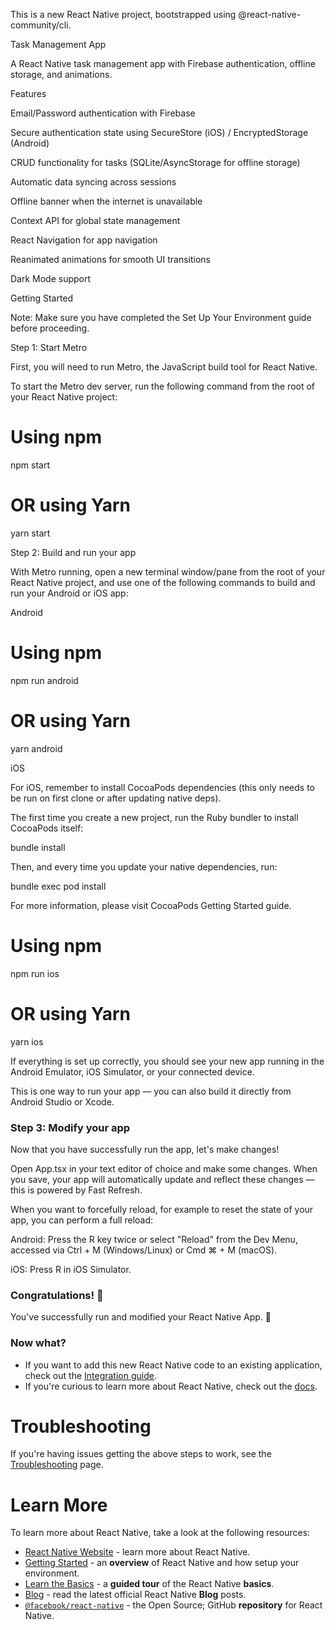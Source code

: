 This is a new React Native project, bootstrapped using @react-native-community/cli.

Task Management App

A React Native task management app with Firebase authentication, offline storage, and animations.

Features

Email/Password authentication with Firebase

Secure authentication state using SecureStore (iOS) / EncryptedStorage (Android)

CRUD functionality for tasks (SQLite/AsyncStorage for offline storage)

Automatic data syncing across sessions

Offline banner when the internet is unavailable

Context API for global state management

React Navigation for app navigation

Reanimated animations for smooth UI transitions

Dark Mode support

Getting Started

Note: Make sure you have completed the Set Up Your Environment guide before proceeding.

Step 1: Start Metro

First, you will need to run Metro, the JavaScript build tool for React Native.

To start the Metro dev server, run the following command from the root of your React Native project:

# Using npm
npm start

# OR using Yarn
yarn start

Step 2: Build and run your app

With Metro running, open a new terminal window/pane from the root of your React Native project, and use one of the following commands to build and run your Android or iOS app:

Android

# Using npm
npm run android

# OR using Yarn
yarn android

iOS

For iOS, remember to install CocoaPods dependencies (this only needs to be run on first clone or after updating native deps).

The first time you create a new project, run the Ruby bundler to install CocoaPods itself:

bundle install

Then, and every time you update your native dependencies, run:

bundle exec pod install

For more information, please visit CocoaPods Getting Started guide.

# Using npm
npm run ios

# OR using Yarn
yarn ios

If everything is set up correctly, you should see your new app running in the Android Emulator, iOS Simulator, or your connected device.

This is one way to run your app — you can also build it directly from Android Studio or Xcode.

### Step 3: Modify your app

Now that you have successfully run the app, let's make changes!

Open App.tsx in your text editor of choice and make some changes. When you save, your app will automatically update and reflect these changes — this is powered by Fast Refresh.

When you want to forcefully reload, for example to reset the state of your app, you can perform a full reload:

Android: Press the R key twice or select "Reload" from the Dev Menu, accessed via Ctrl + M (Windows/Linux) or Cmd ⌘ + M (macOS).

iOS: Press R in iOS Simulator.

### Congratulations! :tada:

You've successfully run and modified your React Native App. :partying_face:

### Now what?

- If you want to add this new React Native code to an existing application, check out the [Integration guide](https://reactnative.dev/docs/integration-with-existing-apps).
- If you're curious to learn more about React Native, check out the [docs](https://reactnative.dev/docs/getting-started).

# Troubleshooting

If you're having issues getting the above steps to work, see the [Troubleshooting](https://reactnative.dev/docs/troubleshooting) page.

# Learn More

To learn more about React Native, take a look at the following resources:

- [React Native Website](https://reactnative.dev) - learn more about React Native.
- [Getting Started](https://reactnative.dev/docs/environment-setup) - an **overview** of React Native and how setup your environment.
- [Learn the Basics](https://reactnative.dev/docs/getting-started) - a **guided tour** of the React Native **basics**.
- [Blog](https://reactnative.dev/blog) - read the latest official React Native **Blog** posts.
- [`@facebook/react-native`](https://github.com/facebook/react-native) - the Open Source; GitHub **repository** for React Native.

